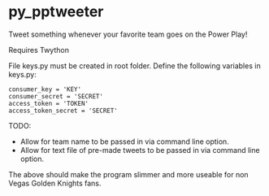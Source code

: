 # py_pptweeter
Tweet something whenever your favorite team goes on the Power Play!

Requires Twython

File keys.py must be created in root folder. Define the following variables in keys.py:
```
consumer_key = 'KEY'
consumer_secret = 'SECRET'
access_token = 'TOKEN'
access_token_secret = 'SECRET'
```
TODO:

- Allow for team name to be passed in via command line option.
- Allow for text file of pre-made tweets to be passed in via command line option.

The above should make the program slimmer and more useable for non Vegas Golden Knights fans.
